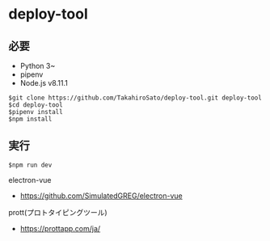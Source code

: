 # deploy-tool

## 必要
* Python 3~
* pipenv
* Node.js v8.11.1

```
$git clone https://github.com/TakahiroSato/deploy-tool.git deploy-tool
$cd deploy-tool
$pipenv install
$npm install
```

## 実行
```
$npm run dev
```

electron-vue

- https://github.com/SimulatedGREG/electron-vue


prott(プロトタイピングツール)

- https://prottapp.com/ja/
